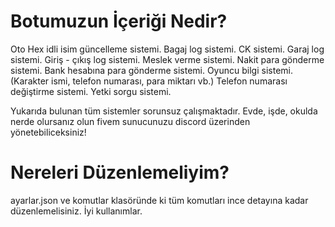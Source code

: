 # Botumuzun İçeriği Nedir?

Oto Hex idli isim güncelleme sistemi.
Bagaj log sistemi.
CK sistemi.
Garaj log sistemi.
Giriş - çıkış log sistemi.
Meslek verme sistemi.
Nakit para gönderme sistemi.
Bank hesabına para gönderme sistemi.
Oyuncu bilgi sistemi. (Karakter ismi, telefon numarası, para miktarı vb.)
Telefon numarası değiştirme sistemi.
Yetki sorgu sistemi.

Yukarıda bulunan tüm sistemler sorunsuz çalışmaktadır. Evde, işde, okulda nerde olursanız olun fivem sunucunuzu discord üzerinden yönetebiliceksiniz!


# Nereleri Düzenlemeliyim?

ayarlar.json ve komutlar klasöründe ki tüm komutları ince detayına kadar düzenlemelisiniz. İyi kullanımlar.


